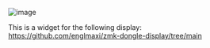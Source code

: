![image](https://github.com/user-attachments/assets/d729c6fe-e9f7-4c85-8f4c-31a2c69a9494)

This is a widget for the following display:  
https://github.com/englmaxi/zmk-dongle-display/tree/main
